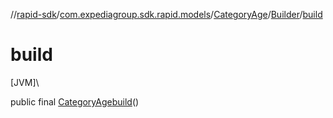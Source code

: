 //[rapid-sdk](../../../../index.md)/[com.expediagroup.sdk.rapid.models](../../index.md)/[CategoryAge](../index.md)/[Builder](index.md)/[build](build.md)

# build

[JVM]\

public final [CategoryAge](../index.md)[build](build.md)()
